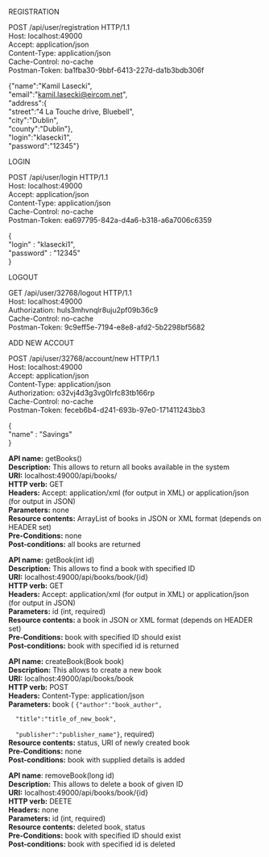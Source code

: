 REGISTRATION
  
POST /api/user/registration HTTP/1.1  
Host: localhost:49000  
Accept: application/json  
Content-Type: application/json  
Cache-Control: no-cache  
Postman-Token: ba1fba30-9bbf-6413-227d-da1b3bdb306f  
  
{"name":"Kamil Lasecki",  
"email":"kamil.lasecki@eircom.net",  
"address":{  
	"street":"4 La Touche drive, Bluebell",  
	"city":"Dublin",  
	"county":"Dublin"},  
"login":"klasecki1",  
"password":"12345"}  
  
LOGIN
  
POST /api/user/login HTTP/1.1  
Host: localhost:49000  
Accept: application/json   
Content-Type: application/json  
Cache-Control: no-cache  
Postman-Token: ea697795-842a-d4a6-b318-a6a7006c6359  
  
{  
	"login" : "klasecki1",   
	"password" : "12345"  
}  
  
LOGOUT
  
GET /api/user/32768/logout HTTP/1.1  
Host: localhost:49000  
Authorization: huls3mhvnqlr8uju2pf09b36c9  
Cache-Control: no-cache  
Postman-Token: 9c9eff5e-7194-e8e8-afd2-5b2298bf5682  
  
ADD NEW ACCOUT
  
POST /api/user/32768/account/new HTTP/1.1  
Host: localhost:49000  
Accept: application/json  
Content-Type: application/json  
Authorization: o32vj4d3g3vg0lrfc83tb166rp  
Cache-Control: no-cache  
Postman-Token: feceb6b4-d241-693b-97e0-171411243bb3  
  
{  
	"name" : "Savings"  
}  

<p>
  <b>API name:</b></b> getBooks() <br/>
  <b>Description:</b></b> This allows to return all books available in the system <br/>
  <b>URI:</b></b> localhost:49000/api/books/ <br/>
  <b>HTTP verb:</b></b> GET<br/>
  <b>Headers:</b></b> Accept: application/xml (for output in XML) or application/json (for output in JSON) <br/>
  <b>Parameters:</b></b> none<br/>
  <b>Resource contents:</b></b> ArrayList of books in JSON or XML format (depends on HEADER set) <br/>
  <b>Pre-Conditions:</b></b> none <br/>
  <b>Post-conditions:</b></b> all books are returned <br/>
</p>

<p>
  <b>API name:</b></b> getBook(int id) <br/>
  <b>Description:</b></b> This allows to find a book with specified ID  <br/>
  <b>URI:</b></b> localhost:49000/api/books/book/{id} <br/>
  <b>HTTP verb:</b></b> GET <br/>
  <b>Headers:</b></b> Accept: application/xml (for output in XML) or application/json (for output in JSON) <br/>
  <b>Parameters:</b></b> id (int, required) <br/>
  <b>Resource contents: </b></b>a book in JSON or XML format (depends on HEADER set) <br/>
  <b>Pre-Conditions:</b></b> book with specified ID should exist <br/>
  <b>Post-conditions:</b></b> book with specified id is returned  <br/>
</p>

<p>
  <b>API name:</b> createBook(Book book) <br/>
  <b>Description:</b> This allows to create a new book <br/> 
  <b>URI:</b> localhost:49000/api/books/book <br/>
  <b>HTTP verb:</b> POST <br/>
  <b>Headers:</b> Content-Type: application/json <br/>
  <b>Parameters:</b> book (
  <code>{"author":"book_author", <br/>
  "title":"title_of_new_book", <br/>
  "publisher":"publisher_name"}</code>, required) <br/>
  <b>Resource contents:</b> status, URI of newly created book <br/>
  <b>Pre-Conditions:</b> none <br/>
  <b>Post-conditions:</b> book with supplied details is added <br/>
</p>

<p>
  <b>API name</b>: removeBook(long id) <br/>
  <b>Description:</b> This allows to delete a book of given ID <br/> 
  <b>URI:</b> localhost:49000/api/books/book/{id} <br/>
  <b>HTTP verb:</b> DEETE <br/>
  <b>Headers:</b> none <br/>
  <b>Parameters:</b> id (int, required) <br/>
  <b>Resource contents:</b> deleted book, status <br/>
  <b>Pre-Conditions:</b> book with specified ID should exist <br/>
  <b>Post-conditions:</b> book with specified id is deleted <br/>
</p>
